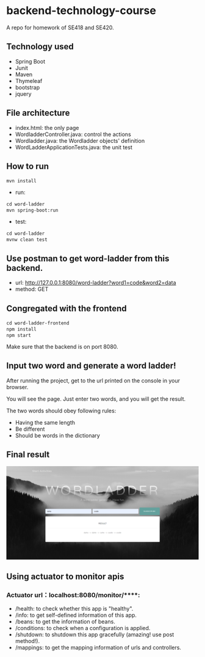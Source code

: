 # backend-technology-course
A repo for homework of SE418 and SE420.

## Technology used
- Spring Boot
- Junit
- Maven
- Thymeleaf
- bootstrap
- jquery

## File architecture
- index.html: the only page
- WordladderController.java: control the actions
- Wordladder.java: the Wordladder objects' definition
- WordLadderApplicationTests.java: the unit test

## How to run
```
mvn install
```

- run: 
```
cd word-ladder
mvn spring-boot:run
```
- test:
```
cd word-ladder
mvnw clean test
```

## Use postman to get word-ladder from this backend.

- url: http://127.0.0.1:8080/word-ladder?word1=code&word2=data
- method: GET

## Congregated with the frontend

```
cd word-ladder-frontend
npm install
npm start
```

Make sure that the backend is on port 8080.

## Input two word and generate a word ladder!

After running the project, get to the url printed on the console in your browser.

You will see the page. Just enter two words, and you will get the result.

The two words should obey following rules:

- Having the same length
- Be different
- Should be words in the dictionary

## Final result
![result](./src/main/resources/static/img/result.png)



## Using actuator to monitor apis

### Actuator url：localhost:8080/monitor/****:

- /health: to check whether this app is "healthy".
- /info: to get self-defined information of this app.
- /beans: to get the information of beans.
- /conditions: to check when a configuration is applied.
- /shutdown: to shutdown this app gracefully (amazing! use post method!).
- /mappings: to get the mapping information of urls and controllers. 



